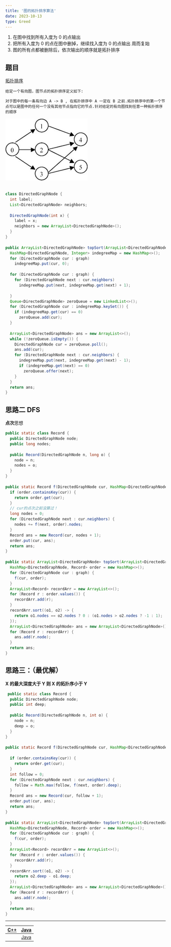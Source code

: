 ```yaml
---
title: '图的拓扑排序算法'
date: 2023-10-13
type: Greed
---
```


1. 在图中找到所有入度为 0 的点输出
2. 把所有入度为 0 的点在图中删掉，继续找入度为 0 的点输出 周而复始
3. 图的所有点都被删除后，依次输出的顺序就是拓扑排序

## 题目

[拓扑排序](https://www.lintcode.com/problem/127/solution/18551)

`给定一个有向图，图节点的拓扑排序定义如下:`

`对于图中的每一条有向边 A -> B , 在拓扑排序中 A 一定在 B 之前.拓扑排序中的第一个节点可以是图中的任何一个没有其他节点指向它的节点.针对给定的有向图找到任意一种拓扑排序的顺序`

![拓扑排序](/public/images/ds/graph/0000.jpg)

```java

class DirectedGraphNode {
  int label;
  List<DirectedGraphNode> neighbors;

  DirectedGraphNode(int x) {
    label = x;
    neighbors = new ArrayList<DirectedGraphNode>();
  }
}

public ArrayList<DirectedGraphNode> topSort(ArrayList<DirectedGraphNode> graph) {
  HashMap<DirectedGraphNode, Integer> indegreeMap = new HashMap<>();
  for (DirectedGraphNode cur : graph)
    indegreeMap.put(cur, 0);

  for (DirectedGraphNode cur : graph) {
    for (DirectedGraphNode next : cur.neighbors)
      indegreeMap.put(next, indegreeMap.get(next) + 1);

  }
  Queue<DirectedGraphNode> zeroQueue = new LinkedList<>();
  for (DirectedGraphNode cur : indegreeMap.keySet()) {
    if (indegreeMap.get(cur) == 0)
      zeroQueue.add(cur);
  }

  ArrayList<DirectedGraphNode> ans = new ArrayList<>();
  while (!zeroQueue.isEmpty()) {
    DirectedGraphNode cur = zeroQueue.poll();
    ans.add(cur);
    for (DirectedGraphNode next : cur.neighbors) {
      indegreeMap.put(next, indegreeMap.get(next) - 1);
      if (indegreeMap.get(next) == 0)
        zeroQueue.offer(next);
    }
  }
  return ans;
}
```

## 思路二 DFS

**点次**思想

```java
public static class Record {
  public DirectedGraphNode node;
  public long nodes;

  public Record(DirectedGraphNode n, long o) {
    node = n;
    nodes = o;
  }
}

public static Record f(DirectedGraphNode cur, HashMap<DirectedGraphNode, Record> order) {
  if (order.containsKey(cur)) {
    return order.get(cur);
  }
  // cur的点次之前没算过！
  long nodes = 0;
  for (DirectedGraphNode next : cur.neighbors) {
    nodes += f(next, order).nodes;
  }
  Record ans = new Record(cur, nodes + 1);
  order.put(cur, ans);
  return ans;
}

public static ArrayList<DirectedGraphNode> topSort(ArrayList<DirectedGraphNode> graph) {
  HashMap<DirectedGraphNode, Record> order = new HashMap<>();
  for (DirectedGraphNode cur : graph) {
    f(cur, order);
  }
  ArrayList<Record> recordArr = new ArrayList<>();
  for (Record r : order.values()) {
    recordArr.add(r);
  }
  recordArr.sort((o1, o2) -> {
    return o1.nodes == o2.nodes ? 0 : (o1.nodes > o2.nodes ? -1 : 1);
  });
  ArrayList<DirectedGraphNode> ans = new ArrayList<DirectedGraphNode>();
  for (Record r : recordArr) {
    ans.add(r.node);
  }
  return ans;
}
```

## 思路三：（最优解）

**X 的最大深度大于 Y 则 X 的拓扑序小于 Y**

```java
 public static class Record {
  public DirectedGraphNode node;
  public int deep;

  public Record(DirectedGraphNode n, int o) {
    node = n;
    deep = o;
  }
}

public static Record f(DirectedGraphNode cur, HashMap<DirectedGraphNode, Record> order) {

  if (order.containsKey(cur)) {
    return order.get(cur);
  }
  int follow = 0;
  for (DirectedGraphNode next : cur.neighbors) {
    follow = Math.max(follow, f(next, order).deep);
  }
  Record ans = new Record(cur, follow + 1);
  order.put(cur, ans);
  return ans;
}

public static ArrayList<DirectedGraphNode> topSort(ArrayList<DirectedGraphNode> graph) {
  HashMap<DirectedGraphNode, Record> order = new HashMap<>();
  for (DirectedGraphNode cur : graph) {
    f(cur, order);
  }
  ArrayList<Record> recordArr = new ArrayList<>();
  for (Record r : order.values()) {
    recordArr.add(r);
  }
  recordArr.sort((o1, o2) -> {
    return o2.deep - o1.deep;
  });
  ArrayList<DirectedGraphNode> ans = new ArrayList<DirectedGraphNode>();
  for (Record r : recordArr) {
    ans.add(r.node);
  }
  return ans;
}
```

<hr/>

| [C++ ](https://github.com/ZhengKe996/DS/blob/main/src/graph/Topology.cpp) |   [Java ](https://github.com/ZhengKe996/DS/blob/main/src/graph/Topology.cpp)   |
| :-----------------------------------------------------------------------: | :----------------------------------------------------------------------------: |
|                                                                           | [Java ](https://github.com/ZhengKe996/DS/blob/main/src/graph/Topology-DFS.cpp) |

